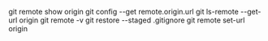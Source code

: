 git remote show origin
git config --get remote.origin.url
git ls-remote --get-url origin
git remote -v
git restore --staged .gitignore
git remote set-url origin
